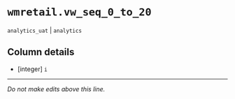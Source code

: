 # `wmretail.vw_seq_0_to_20`
`analytics_uat` | `analytics`

## Column details
* [integer]   `i`

-------------------------------------------------------------------------------
*Do not make edits above this line.*
